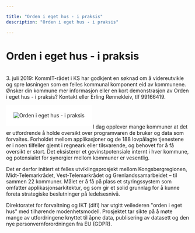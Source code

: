 ```yaml
---

title: "Orden i eget hus - i praksis"
description: "Orden i eget hus - i praksis"

---
```


# Orden i eget hus - i praksis

<!--  la til HTML for å plassere bildet til venstre ![difi trappetrinnsmodell](/images/orden logo.png)  -->
<br>
3. juli 2019: KommIT-rådet i KS har godkjent en søknad om å videreutvikle og spre løsningen som en felles kommunal komponent eid av kommunene.
<br>
Ønsker din kommune mer informasjon eller en kort demonstrasjon av Orden i eget hus - i praksis? Kontakt <post@ordeniegethus.no>  eller Erling Rønnekleiv, tlf 99166419.


<img src ="/images/rollup.png" align="left" alt="Orden i eget hus - i praksis" style="border:20px solid white"></img>
<br>
<br>
<br>
I dag opplever mange kommuner at det er utfordrende å holde oversikt over programvaren de bruker og data som forvaltes. 
Forholdet mellom applikasjoner og de 188 lovpålagte tjenestene er i noen tilfeller gjemt i regneark eller tilsvarende, og behovet for å få oversikt er stort. 
Det eksisterer et gevinstpotensiale internt i hver kommune, og potensialet for synergier mellom kommuner er vesentlig.

Det er derfor initiert et felles utviklingsprosjekt mellom Kongsbergregionen, Midt-Telemarkrådet, Vest-Telemarkrådet og Grenlandssamarbeidet – til sammen 22 kommuner.
Målet er å få på plass et styringssystem som omfatter applikasjonsarkitektur, og som gir et solid grunnlag for å kunne foreta strategiske beslutninger på ledelsesnivå.

Direktoratet for forvaltning og IKT (difi) har utgitt veilederen "orden i eget hus" med tilhørende modenhetsmodell.
Prosjektet  tar sikte på å møte mange av utfordringene knyttet til åpne data, publisering av datasett og den nye personvernforordningen fra EU (GDPR).

<br>
<br>
<br>
<br>
<br>
